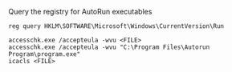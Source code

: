 Query the registry for AutoRun executables
```
reg query HKLM\SOFTWARE\Microsoft\Windows\CurrentVersion\Run

accesschk.exe /accepteula -wvu <FILE>
accesschk.exe /accepteula -wvu "C:\Program Files\Autorun Program\program.exe"
icacls <FILE>
```